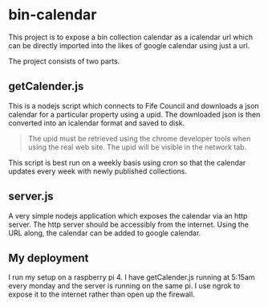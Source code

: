 # bin-calendar

This project is to expose a bin collection calendar as a icalendar url which can be directly imported into the likes of google calendar using just a url.

The project consists of two parts.

## getCalender.js

This is a nodejs script which connects to Fife Council and downloads a json calendar for a particular property using a upid. The downloaded json is then converted into an icalendar format and saved to disk.

> The upid must be retrieved using the chrome developer tools when using the real web site. The upid will be visible in the network tab. 

This script is best run on a weekly basis using cron so that the calendar updates every week with newly published collections.

## server.js

A very simple nodejs application which exposes the calendar via an http server. The http server should be accessibly from the internet. Using the URL along, the calendar can be added to google calendar.

## My deployment

I run my setup on a raspberry pi 4. I have getCalender.js running at 5:15am every monday and the server is running on the same pi. I use ngrok to expose it to the internet rather than open up the firewall.





